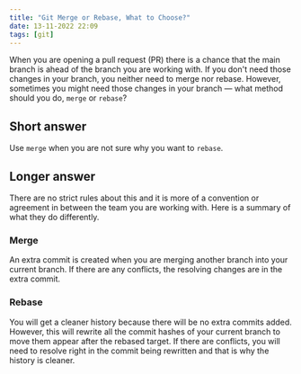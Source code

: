 ```yaml
---
title: "Git Merge or Rebase, What to Choose?"
date: 13-11-2022 22:09
tags: [git]
---
```


When you are opening a pull request (PR) there is a chance that the main branch is ahead of the branch you are working with. If you don't need those changes in your branch, you neither need to merge nor rebase. However, sometimes you might need those changes in your branch — what method should you do, `merge` or `rebase`?

## Short answer

Use `merge` when you are not sure why you want to `rebase`.

## Longer answer

There are no strict rules about this and it is more of a convention or agreement in between the team you are working with. Here is a summary of what they do differently.

### Merge

An extra commit is created when you are merging another branch into your current branch. If there are any conflicts, the resolving changes are in the extra commit.

### Rebase

You will get a cleaner history because there will be no extra commits added. However, this will rewrite all the commit hashes of your current branch to move them appear after the rebased target. If there are conflicts, you will need to resolve right in the commit being rewritten and that is why the history is cleaner.
